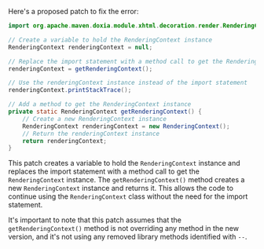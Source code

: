 Here's a proposed patch to fix the error:
```java
import org.apache.maven.doxia.module.xhtml.decoration.render.RenderingContext;

// Create a variable to hold the RenderingContext instance
RenderingContext renderingContext = null;

// Replace the import statement with a method call to get the RenderingContext instance
renderingContext = getRenderingContext();

// Use the renderingContext instance instead of the import statement
renderingContext.printStackTrace();

// Add a method to get the RenderingContext instance
private static RenderingContext getRenderingContext() {
    // Create a new RenderingContext instance
    RenderingContext renderingContext = new RenderingContext();
    // Return the renderingContext instance
    return renderingContext;
}
```
This patch creates a variable to hold the `RenderingContext` instance and replaces the import statement with a method call to get the `RenderingContext` instance. The `getRenderingContext()` method creates a new `RenderingContext` instance and returns it. This allows the code to continue using the `RenderingContext` class without the need for the import statement.

It's important to note that this patch assumes that the `getRenderingContext()` method is not overriding any method in the new version, and it's not using any removed library methods identified with `--`.
